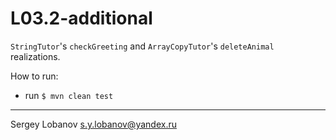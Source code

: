 # L03.2-additional


`StringTutor`'s `checkGreeting` and `ArrayCopyTutor`'s `deleteAnimal` realizations.

How to run:
* run `$ mvn clean test`


- - - -

Sergey Lobanov
[s.y.lobanov@yandex.ru](mailto:s.y.lobanov@yandex.ru?Subject=otus-java-2018-04-lobanov)
